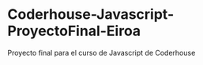 # Coderhouse-Javascript-ProyectoFinal-Eiroa
Proyecto final para el curso de Javascript de Coderhouse
